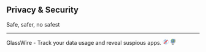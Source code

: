 ## Privacy & Security

Safe, safer, no safest

---

GlassWire - Track your data usage and reveal suspious apps. ![](../assets/free.png) ![](../assets/earth-globe.png)
